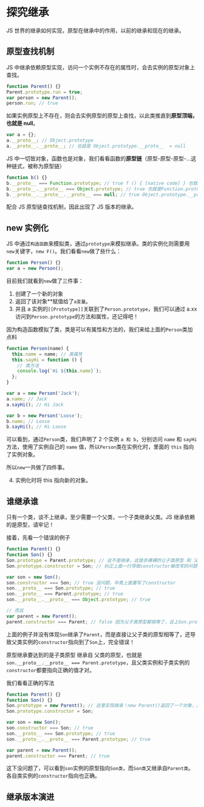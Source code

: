 # 探究继承

JS 世界的继承如何实现，原型在继承中的作用，以前的继承和现在的继承。

## 原型查找机制

JS 中继承依赖原型实现，访问一个实例不存在的属性时，会去实例的原型对象上查找。

```js
function Parent() {}
Parent.prototype.run = true;
var person = new Parent();
person.run; // true
```

如果实例原型上不存在，则会去实例原型的原型上查找，以此类推直到**原型顶端，也就是 null**。

```js
var a = {};
a.__proto__; // Object.prototype
a.__proto__.__proto__; // 也就是 Object.prototype.__proto__  = null
```

JS 中一切皆对象，函数也是对象，我们看看函数的**原型链**（原型-原型-原型-...这种链式，被称为原型链）

```js
function b() {}
b.__proto__ === Function.prototype; // true f () { [native code] } 也就是 Function.prototype
b.__proto__.__proto__ === Object.prototype; // true 也就是Function.prototype.__proto__，别忘了Function.prototype也是对象，所以其原型是 Object.prototype。这也说明了，JS中一切皆对象！
b.__proto__.__proto__.__proto__ === null; // true Object.prototype.__proto__ === null 到头了
```

配合 JS 原型链查找机制，因此出现了 JS 版本的继承。

## new 实例化

JS 中通过`构造函数`来模拟类，通过`prototype`来模拟继承。类的实例化则需要用`new`关键字，`new F()`。我们看看`new`做了些什么：

```js
function Person() {}
var a = new Person();
```

目前我们就看到`new`做了三件事：

1. 创建了一个新的对象
2. 返回了该对象\*\*赋值给了`a变量`。
3. 并且 a 实例的`[[Prototype]]`关联到了`Person.prototype`，我们可以通过 a.xx 访问到`Person.prototype`的方法和属性，还记得吧！

因为构造函数模拟了类，类是可以有属性和方法的，我们来给上面的`Person`类加点料

```js
function Person(name) {
  this.name = name; // 类属性
  this.sayHi = function () {
    // 类方法
    console.log(`Hi ${this.name}`);
  };
}

var a = new Person('Jack');
a.name; // Jack
a.sayHi(); // Hi Jack

var b = new Person('Loose');
b.name; // Loose
b.sayHi(); // Hi Loose
```

可以看到，通过`Person`类，我们声明了 2 个实例 `a 和 b`，分别访问 `name` 和 `sayHi` 方法，使用了实例自己的 `name` 值，所以`Person`类在实例化时，里面的 `this` 指向了实例对象。

所以`new`一共做了四件事。

4. 实例化时将 this 指向新的对象。

## 谁继承谁

只有一个类，谈不上继承，至少需要一个父类，一个子类继承父类。JS 继承依赖的是原型，请牢记！

接着，先看一个错误的例子

```js
function Parent() {}
function Son() {}
Son.prototype = Parent.prototype; // 这不是继承，这是赤裸裸的让子类原型 和 父类原型 指向同一个对象。
Son.prototype.constructor = Son; // 纠正上面一行导致constructor被改写的问题，让它指向正确值

var son = new Son();
son.constructor === Son; // true 没问题，毕竟上面重写了constructor
son.__proto__ === Son.prototype; // true
son.__proto__ === Parent.prototype; // true
son.__proto__.__proto__ === Object.prototype; // true

// 而且
var parent = new Parent();
parent.constructor === Parent; // false 因为父子类原型都相等了，且上Son.prototype.constructor = Son，导致父类实例现在出问题了。
```

上面的例子并没有体现`Son`继承了`Parent`，而是直接让父子类的原型相等了，还导致父类实例的`constructor`指向到了`Son`上，完全错误！

原型继承要达到的是子类原型 继承自 父类的原型，也就是`son.__proto__.__proto__ === Parent.prototype`，且父类实例和子类实例的`constructor`都要指向正确的值才对。

我们看看正确的写法

```js
function Parent() {}
function Son() {}
Son.prototype = new Parent(); // 这里实现继承！new Parent()返回了一个对象，这里是一个空的{}，但是其原型指向的时Parent.prototype对象哦，也就是{constructor: Parent}
Son.prototype.constructor = Son;

var son = new Son();
son.constructor === Son; // true
son.__proto__ === Son.prototype; // true
son.__proto__.__proto__ === Parent.prototype; // true

var parent = new Parent();
parent.constructor === Parent; // true
```

这下没问题了，可以看到`son`实例的原型指向`Son类`，而`Son类`又继承自`Parent类`。各自类实例的`constructor`指向也正确。

## 继承版本演进
